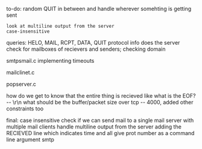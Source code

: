 to-do:
    random QUIT in between and handle wherever somehting is getting sent


    look at multiline output from the server
    case-insensitive


queries:
    HELO, MAIL, RCPT, DATA, QUIT protocol info
    does the server check for mailboxes of recievers and senders; checking domain



smtpsmail.c
    implementing timeouts

mailclinet.c

popserver.c

how do we get to know that the entire thing is recieved like what is the EOF? -- \r\n
what should be the buffer/packet size over tcp -- 4000, added other constraints too


final:
    case insensitive
    check if we can send mail to a single mail server with multiple mail clients
    handle multiline output from the server
    adding the RECIEVED line which indicates time and all
    give prot number as a command line argument smtp

